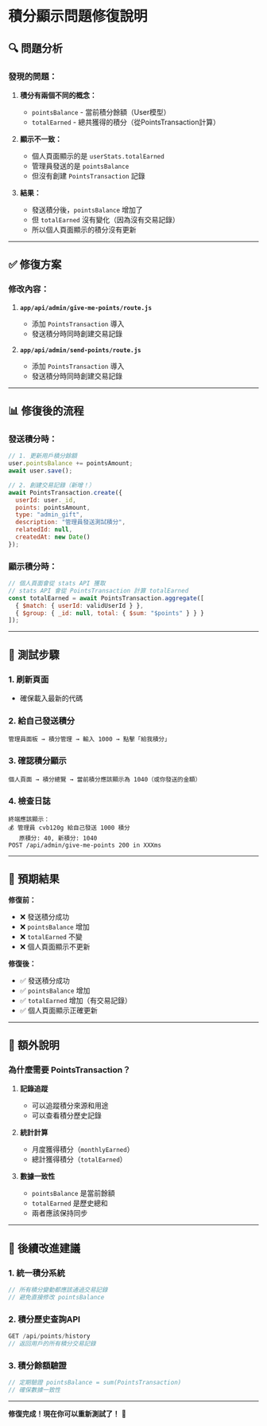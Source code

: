 # 積分顯示問題修復說明

## 🔍 問題分析

### **發現的問題：**

1. **積分有兩個不同的概念：**
   - `pointsBalance` - 當前積分餘額（User模型）
   - `totalEarned` - 總共獲得的積分（從PointsTransaction計算）

2. **顯示不一致：**
   - 個人頁面顯示的是 `userStats.totalEarned`
   - 管理員發送的是 `pointsBalance`
   - 但沒有創建 `PointsTransaction` 記錄

3. **結果：**
   - 發送積分後，`pointsBalance` 增加了
   - 但 `totalEarned` 沒有變化（因為沒有交易記錄）
   - 所以個人頁面顯示的積分沒有更新

---

## ✅ 修復方案

### **修改內容：**

1. **`app/api/admin/give-me-points/route.js`**
   - 添加 `PointsTransaction` 導入
   - 發送積分時同時創建交易記錄

2. **`app/api/admin/send-points/route.js`**
   - 添加 `PointsTransaction` 導入
   - 發送積分時同時創建交易記錄

---

## 📊 修復後的流程

### **發送積分時：**

```javascript
// 1. 更新用戶積分餘額
user.pointsBalance += pointsAmount;
await user.save();

// 2. 創建交易記錄（新增！）
await PointsTransaction.create({
  userId: user._id,
  points: pointsAmount,
  type: "admin_gift",
  description: "管理員發送測試積分",
  relatedId: null,
  createdAt: new Date()
});
```

### **顯示積分時：**

```javascript
// 個人頁面會從 stats API 獲取
// stats API 會從 PointsTransaction 計算 totalEarned
const totalEarned = await PointsTransaction.aggregate([
  { $match: { userId: validUserId } },
  { $group: { _id: null, total: { $sum: "$points" } } }
]);
```

---

## 🧪 測試步驟

### **1. 刷新頁面**
- 確保載入最新的代碼

### **2. 給自己發送積分**
```
管理員面板 → 積分管理 → 輸入 1000 → 點擊「給我積分」
```

### **3. 確認積分顯示**
```
個人頁面 → 積分總覽 → 當前積分應該顯示為 1040（或你發送的金額）
```

### **4. 檢查日誌**
```
終端應該顯示：
💰 管理員 cvb120g 給自己發送 1000 積分
   原積分: 40, 新積分: 1040
POST /api/admin/give-me-points 200 in XXXms
```

---

## 🎯 預期結果

**修復前：**
- ❌ 發送積分成功
- ❌ `pointsBalance` 增加
- ❌ `totalEarned` 不變
- ❌ 個人頁面顯示不更新

**修復後：**
- ✅ 發送積分成功
- ✅ `pointsBalance` 增加
- ✅ `totalEarned` 增加（有交易記錄）
- ✅ 個人頁面顯示正確更新

---

## 📝 額外說明

### **為什麼需要 PointsTransaction？**

1. **記錄追蹤**
   - 可以追蹤積分來源和用途
   - 可以查看積分歷史記錄

2. **統計計算**
   - 月度獲得積分（`monthlyEarned`）
   - 總計獲得積分（`totalEarned`）

3. **數據一致性**
   - `pointsBalance` 是當前餘額
   - `totalEarned` 是歷史總和
   - 兩者應該保持同步

---

## 🔧 後續改進建議

### **1. 統一積分系統**
```javascript
// 所有積分變動都應該通過交易記錄
// 避免直接修改 pointsBalance
```

### **2. 積分歷史查詢API**
```javascript
GET /api/points/history
// 返回用戶的所有積分交易記錄
```

### **3. 積分餘額驗證**
```javascript
// 定期驗證 pointsBalance = sum(PointsTransaction)
// 確保數據一致性
```

---

**修復完成！現在你可以重新測試了！** 🚀




